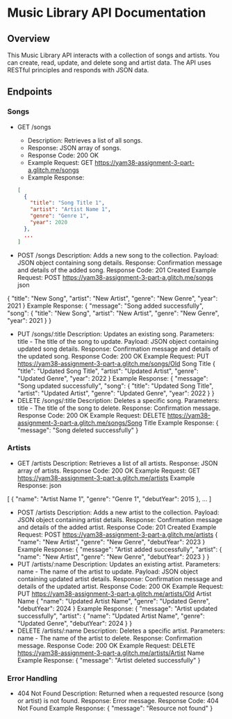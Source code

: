 Music Library API Documentation
===============================
## Overview
This Music Library API interacts with a collection of songs and artists. You can create, read, update, and delete song and artist data. The API uses RESTful principles and responds with JSON data.

## Endpoints
### Songs
- GET /songs
  - Description: Retrieves a list of all songs.
  - Response: JSON array of songs.
  - Response Code: 200 OK
  - Example Request: GET  https://yam38-assignment-3-part-a.glitch.me/songs
  - Example Response:
  ```json
  [
    {
      "title": "Song Title 1",
      "artist": "Artist Name 1",
      "genre": "Genre 1",
      "year": 2020
    },
    ...
  ]
  ```

- POST /songs
Description: Adds a new song to the collection.
Payload: JSON object containing song details.
Response: Confirmation message and details of the added song.
Response Code: 201 Created
Example Request: POST  https://yam38-assignment-3-part-a.glitch.me/songs
json
 
{
  "title": "New Song",
  "artist": "New Artist",
  "genre": "New Genre",
  "year": 2021
}
Example Response:
{
  "message": "Song added successfully",
  "song": {
    "title": "New Song",
    "artist": "New Artist",
    "genre": "New Genre",
    "year": 2021
  }
}
- PUT /songs/:title
Description: Updates an existing song.
Parameters: title - The title of the song to update.
Payload: JSON object containing updated song details.
Response: Confirmation message and details of the updated song.
Response Code: 200 OK
Example Request: PUT  https://yam38-assignment-3-part-a.glitch.me/songs/Old Song Title
{
  "title": "Updated Song Title",
  "artist": "Updated Artist",
  "genre": "Updated Genre",
  "year": 2022
}
Example Response:
{
  "message": "Song updated successfully",
  "song": {
    "title": "Updated Song Title",
    "artist": "Updated Artist",
    "genre": "Updated Genre",
    "year": 2022
  }
}
- DELETE /songs/:title
Description: Deletes a specific song.
Parameters: title - The title of the song to delete.
Response: Confirmation message.
Response Code: 200 OK
Example Request: DELETE  https://yam38-assignment-3-part-a.glitch.me/songs/Song Title
Example Response:
{
  "message": "Song deleted successfully"
}

### Artists
- GET /artists
Description: Retrieves a list of all artists.
Response: JSON array of artists.
Response Code: 200 OK
Example Request: GET  https://yam38-assignment-3-part-a.glitch.me/artists
Example Response:
json
 
[
  {
    "name": "Artist Name 1",
    "genre": "Genre 1",
    "debutYear": 2015
  },
  ...
]
- POST /artists
Description: Adds a new artist to the collection.
Payload: JSON object containing artist details.
Response: Confirmation message and details of the added artist.
Response Code: 201 Created
Example Request: POST  https://yam38-assignment-3-part-a.glitch.me/artists
{
  "name": "New Artist",
  "genre": "New Genre",
  "debutYear": 2023
}
Example Response:
{
  "message": "Artist added successfully",
  "artist": {
    "name": "New Artist",
    "genre": "New Genre",
    "debutYear": 2023
  }
}
- PUT /artists/:name
Description: Updates an existing artist.
Parameters: name - The name of the artist to update.
Payload: JSON object containing updated artist details.
Response: Confirmation message and details of the updated artist.
Response Code: 200 OK
Example Request: PUT  https://yam38-assignment-3-part-a.glitch.me/artists/Old Artist Name
{
  "name": "Updated Artist Name",
  "genre": "Updated Genre",
  "debutYear": 2024
}
Example Response:
{
  "message": "Artist updated successfully",
  "artist": {
    "name": "Updated Artist Name",
    "genre": "Updated Genre",
    "debutYear": 2024
  }
}
- DELETE /artists/:name
Description: Deletes a specific artist.
Parameters: name - The name of the artist to delete.
Response: Confirmation message.
Response Code: 200 OK
Example Request: DELETE  https://yam38-assignment-3-part-a.glitch.me/artists/Artist Name
Example Response:
{
  "message": "Artist deleted successfully"
}
### Error Handling
- 404 Not Found
Description: Returned when a requested resource (song or artist) is not found.
Response: Error message.
Response Code: 404 Not Found
Example Response:
{
  "message": "Resource not found"
}